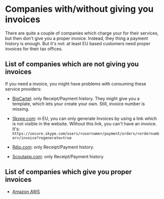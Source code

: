# Companies with/without giving you invoices

There are quite a couple of companies which charge your for their services,
but then don't give you a proper invoice. Instead, they thing a payment history
is enough. But it's not: at least EU based customers need proper invoices
for their tax offices.

## List of companies which are not giving you invoices

If you need a invoice, you might have problems with consuming these service providers:

 - [BigCartel](http://www.bigcartel.com): only Receipt/Payment history. They might give you a template, which lets your create your own. Still, invoice number is missing.
 - [Skype.com](http://www.skype.com): in EU, you can only generate Invoices by using a link which is not visible in the website. Without this link, you can't have an invoice. It's: ```https://secure.skype.com/users/<username>/payment/orders/<ordernumber>/invoice?regenerate=true```

 - [Rdio.com](http://www.rdio.com): only Receipt/Payment history.
 - [Scoutapp.com](http://www.scoutapp.com): only Receipt/Payment history
 
## List of companies which give you proper invoices
 
- [Amazon AWS](http://aws.amazon.com)
